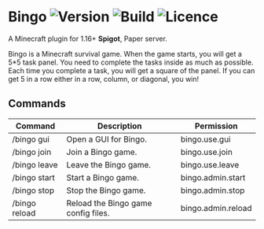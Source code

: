 # Bingo ![Version](https://img.shields.io/github/v/release/APJifengc/Bingo) ![Build](https://img.shields.io/github/actions/workflow/status/APJifengc/Bingo/gradle.yml?branch=master) ![Licence](https://img.shields.io/github/license/APJifengc/Bingo)
A Minecraft plugin for 1.16+ **Spigot**, Paper server.

Bingo is a Minecraft survival game. When the game starts, you will get a 5*5 task panel. You need to complete the tasks inside as much as possible. Each time you complete a task, you will get a square of the panel. If you can get 5 in a row either in a row, column, or diagonal, you win!

## Commands
| Command       | Description                         | Permission         |
|---------------|-------------------------------------|--------------------|
| /bingo gui    | Open a GUI for Bingo.               | bingo.use.gui      |
| /bingo join   | Join a Bingo game.                  | bingo.use.join     |
| /bingo leave  | Leave the Bingo game.               | bingo.use.leave    |
| /bingo start  | Start a Bingo game.                 | bingo.admin.start  |
| /bingo stop   | Stop the Bingo game.                | bingo.admin.stop   |  
| /bingo reload | Reload the Bingo game config files. | bingo.admin.reload |  
